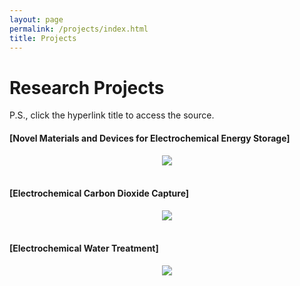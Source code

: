 ```yaml
---
layout: page
permalink: /projects/index.html
title: Projects
---
```


# Research Projects

P.S., click the hyperlink title to access the source.<br>

#### [Novel Materials and Devices for Electrochemical Energy Storage]

<center>
<img src="/images/xxx.png">
</center>
<br>

#### [Electrochemical Carbon Dioxide Capture]

<center>
<img src="/images/xxx.jpg">
</center>
<br>

#### [Electrochemical Water Treatment]

<center>
<img src="/images/xxx.png">
</center>

<br>


